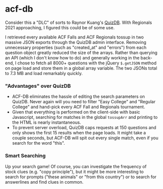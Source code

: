 # acf-db
Consider this a "DLC" of sorts to Raynor Kuang's [QuizDB](https://www.quizdb.org/). With Regionals 2021 approaching, I figured this could be of some use.

I retrieved every available ACF Falls and ACF Regionals tossup in two massive JSON exports through the QuizDB admin interface. Removing unnecessary properties (such as "created_at" and "errors") from each question object greatly reduced the size of the arrays. Rather than querying an API (which I don't know how to do) and generally working in the back-end, I chose to fetch all 8000+ questions with the jQuery `$.getJSON` method on page load and store them in a global array variable. The two JSONs total to 7.3 MB and load remarkably quickly.

### "Advantages" over QuizDB
- ACF-DB eliminates the hassle of editing the search parameters on QuizDB. Never again will you need to filter "Easy College" and "Regular College" and hand-pick every ACF Fall and Regionals tournament. 
- Given that everything is performed on the client-side with basic Javascript, searching for matches in the global `tossupArr` and printing to the HTML is nearly instantaneous. 
- To prevent server overload, QuizDB caps requests at 150 questions and only shows the first 15 results when the page loads. It might take a couple seconds, but ACF-DB will spit out every single match, even if you search for the word "this".

### Smart Searching
Up your search game! Of course, you can investigate the frequency of stock clues (e.g. "copy principle"), but it might be more interesting to search for prompts ("these animals" or "from this country") or to search for answerlines and find clues in common.
